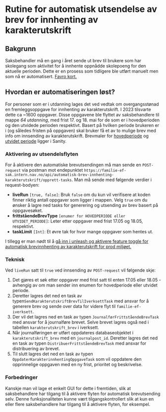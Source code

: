 # Rutine for automatisk utsendelse av brev for innhenting av karakterutskrift

## Bakgrunn

Saksbehandler må en gang i året sende ut brev til brukere som har skolegang som aktivitet for å innhente oppnådde 
skolepoeng for den aktuelle perioden. Dette er en prosess som tidligere ble utført manuelt men som nå er automatisert.
[Favro kort.](https://favro.com/organization/98c34fb974ce445eac854de0/a64c6aad9b0d61ef6c0290bd?card=NAV-8258)

## Hvordan er automatiseringen løst?

For personer som er i utdanning lages det ved vedtak om overgangsstønad en fremleggsoppgave for innhenting av
karakterutskrift. I 2023 tilsvarte dette ca ~1600 oppgaver. Disse oppgavene ble flyttet av saksbehandlere til mappe 
*64 utdanning*, med frist 17. og 18. mai for de som er i hovedperioden og den utvidede perioden respektivt. Basert på 
hvilken periode brukeren er i (og således fristen på oppgaven) skal bruker få et av to mulige brev med info om innsending av 
karakterutskrift. Brevmaler for [hovedperiode](https://familie-brev.sanity.studio/ef-brev/desk/dokumentmal;6a24d0a4-1dbe-49db-aeb4-fe2fb4e60e7c)
og [utvidet periode](https://familie-brev.sanity.studio/ef-brev/desk/dokumentmal;7c079f02-fd14-41d1-96a7-796103e9d1e9)
ligger i Sanity.

### Aktivering av utsendelsflyten
For å aktivere den automatiske brevutsendingen må man sende en `POST-request` via postman mot endepunktet
`https://familie-ef-sak.intern.nav.no/api/automatisk-brev-innhenting-karakterutskrift/opprett-tasks`. Man må sende
med følgende verdier i request-bodyen:
- **liveRun** `[true, false]`: Bruk `false` om du kun vil verifisere at koden finner riktig antall oppgaver som ligger i mappen.
Velg `true` om du ønsker å lagre ned tasks for generering og utsending av brev basert på oppgavesøket.
- **frittståendeBrevType** `[enumer for HOVEDPERIODE eller UTVIDET_PERIODE]`: Leter etter oppgaver med frist 17.05 og 
18.05, respektivt.
- **taskLimit** `[Int]`: Et øvre tak for hvor mange oppgaver som hentes ut.

I tillegg er man nødt til å [gå inn i unleash og aktivere feature toggle for automatisk brevinnhenting av karakterutskrift for prod miljøet.](https://teamfamilie-unleash-web.nav.cloud.nais.io/projects/default/features/familie.ef.sak.automatiske-brev-innhenting-karakterutskrift)

### Teknisk
Ved `liveRun` satt til `true` ved innsending av `POST-request` vil følgende skje:
1. Det gjøres et søk etter oppgaver med frist satt til enten 17.05 eller 18.05 - avhengig av om man sender inn enumen for
hovedperiode eller utvidet periode.
2. Deretter lagres det ned en task av typen`SendKarakterutskriftBrevTilIverksettTask` med ansvar for å generere brev og 
sende over data for videre flyt til `familie-ef-iverksett`.
2. Der vil det lagres ned en task av typen `JournalførFrittståendeBrevTask` med ansvar for å journalføre brevet. Selve
brevet lagres også ned i tabellen `karakterutskrift_brev` i iverksett.
3. Når journalføringen er utført oppdateres databaseobjektet i `karakterutskrift_brev` med en `journalpost_id`. Deretter 
lagres det ned en task av typen `DistribuerFrittståendeBrevTask` med ansvar for distribuering av brevet. 
4. Til slutt lagres det ned en task av typen `OppdaterKarakterinnhentingOppgaveTask` som vil oppdatere den opprinnelige
oppgaven med en ny frist, prioritet og beskrivelse.

### Forbedringer
Kanskje man vil lage et enkelt GUI for dette i fremtiden, slik at saksbehandlere har tilgang til å aktivere flyten
for automatisk brevutsending selv. Denne funksjonaliteten kunne vært tilgangskontrollert slik at kun en eller flere 
saksbehandlere har tilgang til å aktivere flyten, for eksempel.